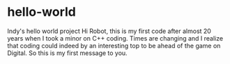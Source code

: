 # hello-world
Indy's hello world project
Hi Robot, this is my first code after almost 20 years when I took a minor on C++ coding. Times are changing and I realize that coding could indeed by an interesting top to be ahead of the game on Digital. So this is my first message to you.
